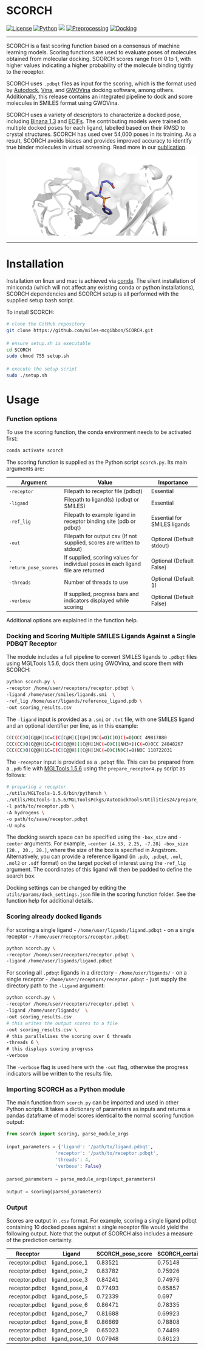 # SCORCH

[![License](https://img.shields.io/badge/License-MIT-blue)](https://opensource.org/licenses/MIT)
[![Python](https://img.shields.io/badge/Python-3.6.9-blue)](https://www.python.org/downloads/release/python-369/)
![](https://img.shields.io/badge/OS-linux%20%7C%20OS%20X-blueviolet)
[![Preprocessing](https://img.shields.io/badge/preprocessing-MGLTools%201.5.6-brightgreen)](https://ccsb.scripps.edu/mgltools/1-5-6/)
[![Docking](https://img.shields.io/badge/docking-GWOVina%201.0-brightgreen)](https://doi.org/10.1111/cbdd.13764)

---

SCORCH is a fast scoring function based on a consensus of machine learning models. Scoring functions are used to evaluate poses of molecules obtained from molecular docking. SCORCH scores range from 0 to 1, with higher values indicating a higher probability of the molecule binding tightly to the receptor.

SCORCH uses `.pdbqt` files as input for the scoring, which is the format used by [Autodock](https://autodock.scripps.edu/), [Vina](https://dx.doi.org/10.1002/jcc.21334), and [GWOVina](https://cbbio.online/software/gwovina/index.html) docking software, among others. Additionally, this release contains an integrated pipeline to dock and score molecules in SMILES format using GWOVina.

SCORCH uses a variety of descriptors to characterize a docked pose, including [Binana 1.3](https://git.durrantlab.pitt.edu/jdurrant/binana/-/tree/1.3) and [ECIFs](https://github.com/DIFACQUIM/ECIF). The contributing models were trained on multiple docked poses for each ligand, labelled based on their RMSD to crystal structures. SCORCH has used over 54,000 poses in its training. As a result, SCORCH avoids biases and provides improved accuracy to identify true binder molecules in virtual screening. Read more in our [publication]().


![](https://raw.githubusercontent.com/miles-mcgibbon/miles-mcgibbon/main/.github/images/pose_labels.gif)

---

# Installation

Installation on linux and mac is achieved via [conda](https://docs.conda.io/en/latest/). The silent installation of miniconda (which will not affect any existing conda or python installations), SCORCH dependencies and SCORCH setup is all performed with the supplied setup bash script.

To install SCORCH:

```bash
# clone the GitHub repository
git clone https://github.com/miles-mcgibbon/SCORCH.git

# ensure setup.sh is executable
cd SCORCH
sudo chmod 755 setup.sh

# execute the setup script
sudo ./setup.sh
```

# Usage

### Function options

To use the scoring function, the conda environment needs to be activated first:

```bash
conda activate scorch
```

The scoring function is supplied as the Python script `scorch.py`. Its main arguments are:

|Argument     |Value                                                                                     |Importance                  |
|-------------|------------------------------------------------------------------------------------------|----------------------------|
|`-receptor`    |Filepath to receptor file (pdbqt)                                                       |Essential                   |
|`-ligand `     |Filepath to ligand(s) (pdbqt or SMILES)                                                 |Essential                   |
|`-ref_lig`    |Filepath to example ligand in receptor binding site (pdb or pdbqt)                       |Essential for SMILES ligands|
|`-out`         |Filepath for output csv (If not supplied, scores are written to stdout)                  |Optional (Default stdout)   |
|`-return_pose_scores` |If supplied, scoring values for individual poses in each ligand file are returned | Optional (Default False) |
|`-threads`     |Number of threads to use                                                                |Optional (Default 1)        |
|`-verbose`     |If supplied, progress bars and indicators displayed while scoring                  |Optional (Default False)    |

Additional options are explained in the function help.


### Docking and Scoring Multiple SMILES Ligands Against a Single PDBQT Receptor

The module includes a full pipeline to convert SMILES ligands to `.pdbqt` files using MGLTools 1.5.6, dock them using GWOVina, and score them with SCORCH:

```bash
python scorch.py \
-receptor /home/user/receptors/receptor.pdbqt \
-ligand /home/user/smiles/ligands.smi  \
-ref_lig /home/user/ligands/reference_ligand.pdb \
-out scoring_results.csv
```

The `-ligand` input is provided as a `.smi` or `.txt` file, with one SMILES ligand and an optional identifier per line, as in this example:

```bash
CCC(CC)O[C@@H]1C=C(C[C@H]([C@H]1NC(=O)C)O)C(=O)OCC 49817880
CCC(CC)O[C@@H]1C=C(C[C@@H]([C@H]1NC(=O)C)[NH3+])C(=O)OCC 24848267
CCC(CC)O[C@@H]1C=C(C[C@@H]([C@H]1NC(=O)C)N)C(=O)NOC 118722031
```

The `-receptor` input is provided as a `.pdbqt` file. This can be prepared from a `.pdb` file with [MGLTools 1.5.6](https://ccsb.scripps.edu/mgltools/1-5-6/) using the `prepare_receptor4.py` script as follows:

```bash
# preparing a receptor
./utils/MGLTools-1.5.6/bin/pythonsh \
./utils/MGLTools-1.5.6/MGLToolsPckgs/AutoDockTools/Utilities24/prepare_receptor4.py \
-l path/to/receptor.pdb \
-A hydrogens \
-o path/to/save/receptor.pdbqt
-U nphs
```

The docking search space can be specified using the `-box_size` and `-center` arguments. For example, `-center [4.53, 2.25, -7.28] -box_size [20., 20., 20.]`, where the size of the box is specified in Angstrom. Alternatively, you can provide a reference ligand (in `.pdb`, `.pdbqt`, `.mol`, `.mol2` or `.sdf` format) on the target pocket of interest using the `-ref_lig` argument. The coordinates of this ligand will then be padded to define the search box.

Docking settings can be changed by editing the `utils/params/dock_settings.json` file in the scoring function folder. See the function help for additional details.


### Scoring already docked ligands

For scoring a single ligand - `/home/user/ligands/ligand.pdbqt` - on a single receptor - `/home/user/receptors/receptor.pdbqt`:

```bash
python scorch.py \
-receptor /home/user/receptors/receptor.pdbqt \
-ligand /home/user/ligands/ligand.pdbqt
```

For scoring all `.pdbqt` ligands in a directory - `/home/user/ligands/` - on a single receptor - `/home/user/receptors/receptor.pdbqt` - just supply the directory path to the `-ligand` argument:

```bash
python scorch.py \
-receptor /home/user/receptors/receptor.pdbqt \
-ligand /home/user/ligands/  \
-out scoring_results.csv
# this writes the output scores to a file
-out scoring_results.csv \
# this parallelises the scoring over 6 threads
-threads 6 \
# this displays scoring progress
-verbose
```

The `-verbose` flag is used here with the `-out` flag, otherwise the progress indicators will be written to the results file.


### Importing SCORCH as a Python module

The main function from `scorch.py` can be imported and used in other Python scripts. It takes a dictionary of parameters as inputs and returns a pandas dataframe of model scores identical to the normal scoring function output:

```python
from scorch import scoring, parse_module_args

input_parameters = {'ligand': '/path/to/ligand.pdbqt',
                  'receptor': '/path/to/receptor.pdbqt',
                  'threads': 4,
                  'verbose': False}

parsed_parameters = parse_module_args(input_parameters)

output = scoring(parsed_parameters)
```

### Output

Scores are output in `.csv` format. For example, scoring a single ligand pdbqt containing 10 docked poses against a single receptor file would yield the following output. Note that the output of SCORCH also includes a measure of the prediction certainty.

|Receptor      |Ligand        |SCORCH_pose_score|SCORCH_certainty|Ligand_ID|SCORCH_score|best_pose|
|--------------|--------------|-----------------|----------------|---------|------------|---------|
|receptor.pdbqt|ligand_pose_1 |0.83521          |0.75148         |ligand   |0.86669     |0        |
|receptor.pdbqt|ligand_pose_2 |0.83782          |0.75926         |ligand   |0.86669     |0        |
|receptor.pdbqt|ligand_pose_3 |0.84241          |0.74976         |ligand   |0.86669     |0        |
|receptor.pdbqt|ligand_pose_4 |0.77493          |0.65857         |ligand   |0.86669     |0        |
|receptor.pdbqt|ligand_pose_5 |0.72339          |0.697           |ligand   |0.86669     |0        |
|receptor.pdbqt|ligand_pose_6 |0.86471          |0.78335         |ligand   |0.86669     |0        |
|receptor.pdbqt|ligand_pose_7 |0.81688          |0.69923         |ligand   |0.86669     |0        |
|receptor.pdbqt|ligand_pose_8 |0.86669          |0.78808         |ligand   |0.86669     |1        |
|receptor.pdbqt|ligand_pose_9 |0.65023          |0.74499         |ligand   |0.86669     |0        |
|receptor.pdbqt|ligand_pose_10|0.07948          |0.86123         |ligand   |0.86669     |0        |
